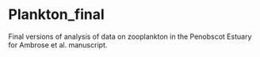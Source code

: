 # Plankton_final
Final versions of analysis of data on zooplankton in the Penobscot Estuary for Ambrose et al. manuscript.
